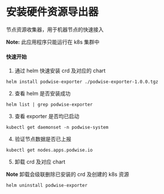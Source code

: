 # 安装硬件资源导出器

节点资源收集器，用于机器节点的快速接入

**Note:** 此应用程序只能运行在 k8s 集群中

#### 快速开始 <a href="#usercontent-kuai-su-kai-shi" id="usercontent-kuai-su-kai-shi"></a>

1. 通过 helm 快速安装 crd 及对应的 chart

```
helm install podwise-exporter ./podwise-exporter-1.0.0.tgz
```

2. 查看 helm 是否安装成功

```
helm list | grep podwise-exporter
```

3. 查看 exporter 是否均已启动

```
kubectl get daemonset -n podwise-system
```

4. 验证节点数据是否已上报

```
kubectl get nodes.apps.podwise.io
```

5. 卸载 crd 及对应 chart

**Note** 卸载会级联删除已安装的 crd 及创建的 k8s 资源

```
helm uninstall podwise-exporter
```
